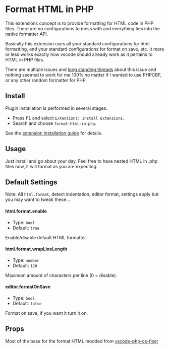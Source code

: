 # Format HTML in PHP
This extensions concept is to provide formatting for HTML code in PHP files. There are no configurations to mess with and everything ties into the native formatter API.

Basically this extension uses all your standard configurations for html formatting, and your standard configurations for format on save, etc. It more or less works exactly how vscode should already work as it pertains to HTML in PHP files.

There are multiple issues and [long standing threads]("https://stackoverflow.com/questions/41330707/how-to-format-php-files-with-html-markup-in-visual-studio-code") about this issue and nothing seemed to work for me 100% no matter if I wanted to use PHPCBF, or any other random formatter for PHP.

## Install

Plugin installation is performed in several stages:

  * Press <kbd>F1</kbd> and select `Extensions: Install Extensions`.
  * Search and choose `format-html-in-php`.

See the [extension installation guide](https://code.visualstudio.com/docs/editor/extension-gallery) for details.

## Usage

Just install and go about your day. Feel free to have nested HTML in .php files now, it will format as you are expecting.

## Default Settings

Note: All `html.format`, detect indentation, editor format, settings apply but you may want to tweak these...

#### html.format.enable

  * Type: `bool`
  * Default: `true`

Enable/disable default HTML formatter.

#### html.format.wrapLineLength

  * Type: `number`
  * Default: `120`

Maximum amount of characters per line (0 = disable).

#### editor.formatOnSave

  * Type: `bool`
  * Default: `false`

Format on save, if you want it turn it on.

## Props
Most of the base for the format HTML modded from [vscode-php-cs-fixer](https://github.com/junstyle/vscode-php-cs-fixer)

